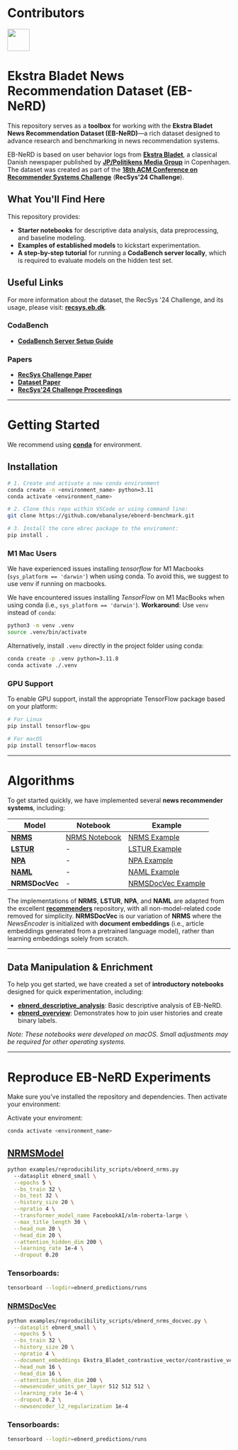 # Contributors
<p align="left">
  <img src="https://contributors-img.web.app/image?repo=ebanalyse/ebnerd-benchmark" width = 50/>
</p>


# Ekstra Bladet News Recommendation Dataset (EB-NeRD)

This repository serves as a **toolbox** for working with the **Ekstra Bladet News Recommendation Dataset (EB-NeRD)**—a rich dataset designed to advance research and benchmarking in news recommendation systems.  

EB-NeRD is based on user behavior logs from **[Ekstra Bladet](https://ekstrabladet.dk/)**, a classical Danish newspaper published by **[JP/Politikens Media Group](https://jppol.dk/en/)** in Copenhagen. The dataset was created as part of the **[18th ACM Conference on Recommender Systems Challenge](https://recsys.acm.org/recsys24/challenge/)** (**RecSys'24 Challenge**).

## What You'll Find Here
This repository provides:
- **Starter notebooks** for descriptive data analysis, data preprocessing, and baseline modeling.
- **Examples of established models** to kickstart experimentation.
- **A step-by-step tutorial** for running a **CodaBench server locally**, which is required to evaluate models on the hidden test set.

## Useful Links
For more information about the dataset, the RecSys '24 Challenge, and its usage, please visit: **[recsys.eb.dk](https://recsys.eb.dk/)**.

### CodaBench
- **[CodaBench Server Setup Guide](https://github.com/ebanalyse/ebnerd-benchmark/tree/main/codabench)**

### Papers
- **[RecSys Challenge Paper](https://dl.acm.org/doi/10.1145/3640457.3687164)**
- **[Dataset Paper](https://dl.acm.org/doi/10.1145/3687151.3687152)**
- **[RecSys'24 Challenge Proceedings](https://dl.acm.org/doi/proceedings/10.1145/3687151)**

---

# Getting Started


We recommend using [**conda**](https://docs.conda.io/projects/conda/en/latest/glossary.html#conda-environment) for environment.

## Installation

```bash
# 1. Create and activate a new conda environment
conda create -n <environment_name> python=3.11
conda activate <environment_name>

# 2. Clone this repo within VSCode or using command line:
git clone https://github.com/ebanalyse/ebnerd-benchmark.git

# 3. Install the core ebrec package to the enviroment:
pip install .
```

### M1 Mac Users
We have experienced issues installing *tensorflow* for M1 Macbooks (`sys_platform == 'darwin'`) when using conda. To avoid this, we suggest to use venv if running on macbooks.

We have encountered issues installing *TensorFlow* on M1 MacBooks when using conda (i.e., `sys_platform == 'darwin'`).
**Workaround**: Use `venv` instead of `conda`:

```bash
python3 -m venv .venv
source .venv/bin/activate
```

Alternatively, install ```.venv``` directly in the project folder using conda:
```bash
conda create -p .venv python=3.11.8
conda activate ./.venv
```

### GPU Support
To enable GPU support, install the appropriate TensorFlow package based on your platform:
```bash
# For Linux
pip install tensorflow-gpu
```
```bash
# For macOS
pip install tensorflow-macos
```

---

# Algorithms
To get started quickly, we have implemented several **news recommender systems**, including:

| Model | Notebook | Example |
|-------|----------|---------|
| [**NRMS**](https://aclanthology.org/D19-1671/) | [NRMS Notebook](https://github.com/ebanalyse/ebnerd-benchmark/blob/main/examples/quick_start/nrms_ebnerd.ipynb) | [NRMS Example](https://github.com/ebanalyse/ebnerd-benchmark/blob/main/examples/quick_start/nrms_dummy.py) |
| [**LSTUR**](https://aclanthology.org/P19-1033/) | - | [LSTUR Example](https://github.com/ebanalyse/ebnerd-benchmark/blob/main/examples/quick_start/lstur_dummy.py) |
| [**NPA**](https://arxiv.org/abs/1907.05559) | - | [NPA Example](https://github.com/ebanalyse/ebnerd-benchmark/blob/main/examples/quick_start/npa_dummy.py) |
| [**NAML**](https://arxiv.org/abs/1907.05576) | - | [NAML Example](https://github.com/ebanalyse/ebnerd-benchmark/blob/main/examples/quick_start/naml_dummy.py) |
| **NRMSDocVec** | - | [NRMSDocVec Example](https://github.com/ebanalyse/ebnerd-benchmark/blob/main/examples/quick_start/nrms_docvec_dummy.py) |

The implementations of **NRMS**, **LSTUR**, **NPA**, and **NAML** are adapted from the excellent [**recommenders**](https://github.com/recommenders-team/recommenders) repository, with all non-model-related code removed for simplicity. 
**NRMSDocVec** is our variation of **NRMS** where the *NewsEncoder* is initialized with **document embeddings** (i.e., article embeddings generated from a pretrained language model), rather than learning embeddings solely from scratch.

---

## Data Manipulation & Enrichment

To help you get started, we have created a set of **introductory notebooks** designed for quick experimentation, including:

- [**ebnerd_descriptive_analysis**](https://github.com/ebanalyse/ebnerd-benchmark/blob/main/examples/datasets/ebnerd_descriptive_analysis.ipynb): Basic descriptive analysis of EB-NeRD.
- [**ebnerd_overview**](https://github.com/ebanalyse/ebnerd-benchmark/blob/main/examples/datasets/ebnerd_overview.ipynb): Demonstrates how to join user histories and create binary labels.

*Note: These notebooks were developed on macOS. Small adjustments may be required for other operating systems.*

---

# Reproduce EB-NeRD Experiments

Make sure you’ve installed the repository and dependencies. Then activate your environment:

Activate your enviroment:
```bash
conda activate <environment_name>
```

## [NRMSModel](https://github.com/ebanalyse/ebnerd-benchmark/blob/main/src/ebrec/models/newsrec/nrms.py) 
```bash
python examples/reproducibility_scripts/ebnerd_nrms.py
  --datasplit ebnerd_small \
  --epochs 5 \
  --bs_train 32 \
  --bs_test 32 \
  --history_size 20 \
  --npratio 4 \
  --transformer_model_name FacebookAI/xlm-roberta-large \
  --max_title_length 30 \
  --head_num 20 \
  --head_dim 20 \
  --attention_hidden_dim 200 \
  --learning_rate 1e-4 \
  --dropout 0.20
```

### Tensorboards:
```bash
tensorboard --logdir=ebnerd_predictions/runs
```

### [NRMSDocVec](https://github.com/ebanalyse/ebnerd-benchmark/blob/main/src/ebrec/models/newsrec/nrms_docvec.py) 

```bash
python examples/reproducibility_scripts/ebnerd_nrms_docvec.py \
  --datasplit ebnerd_small \
  --epochs 5 \
  --bs_train 32 \
  --history_size 20 \
  --npratio 4 \
  --document_embeddings Ekstra_Bladet_contrastive_vector/contrastive_vector.parquet \
  --head_num 16 \
  --head_dim 16 \
  --attention_hidden_dim 200 \
  --newsencoder_units_per_layer 512 512 512 \
  --learning_rate 1e-4 \
  --dropout 0.2 \
  --newsencoder_l2_regularization 1e-4
```

### Tensorboards:
```bash
tensorboard --logdir=ebnerd_predictions/runs
```
